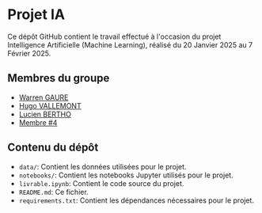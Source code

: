 # Projet IA
Ce dépôt GitHub contient le travail effectué à l'occasion du projet Intelligence Artificielle (Machine Learning), réalisé du 20 Janvier 2025 au 7 Février 2025.

## Membres du groupe
- [Warren GAURE](https://github.com/warren-gaure)
- [Hugo VALLEMONT](https://github.com/sheydss)
- [Lucien BERTHO](https://github.com/asarck)
- [Membre #4](https://github.com/)

## Contenu du dépôt
- `data/`: Contient les données utilisées pour le projet.
- `notebooks/`: Contient les notebooks Jupyter utilisés pour le projet.
- `livrable.ipynb`: Contient le code source du projet.
- `README.md`: Ce fichier.
- `requirements.txt`: Contient les dépendances nécessaires pour le projet.
